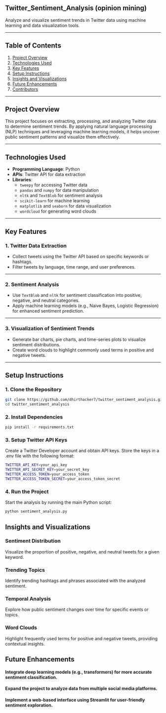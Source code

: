 ## Twitter_Sentiment_Analysis (opinion mining)

Analyze and visualize sentiment trends in Twitter data using machine learning and data visualization tools.  

---

## Table of Contents  
1. [Project Overview](#project-overview)  
2. [Technologies Used](#technologies-used)  
3. [Key Features](#key-features)  
4. [Setup Instructions](#setup-instructions)  
5. [Insights and Visualizations](#insights-and-visualizations)  
6. [Future Enhancements](#future-enhancements)  
7. [Contributors](#contributors)  

---

## Project Overview  
This project focuses on extracting, processing, and analyzing Twitter data to determine sentiment trends. By applying natural language processing (NLP) techniques and leveraging machine learning models, it helps uncover public sentiment patterns and visualize them effectively.  

---

## Technologies Used  
- **Programming Language**: Python  
- **APIs**: Twitter API for data extraction  
- **Libraries**:  
  - `tweepy` for accessing Twitter data  
  - `pandas` and `numpy` for data manipulation  
  - `nltk` and `TextBlob` for sentiment analysis  
  - `scikit-learn` for machine learning  
  - `matplotlib` and `seaborn` for data visualization  
  - `wordcloud` for generating word clouds  

---

## Key Features  

### 1. Twitter Data Extraction  
- Collect tweets using the Twitter API based on specific keywords or hashtags.  
- Filter tweets by language, time range, and user preferences.  

---

### 2. Sentiment Analysis  
- Use `TextBlob` and `nltk` for sentiment classification into positive, negative, and neutral categories.  
- Apply machine learning models (e.g., Naive Bayes, Logistic Regression) for enhanced sentiment prediction.  

---

### 3. Visualization of Sentiment Trends  
- Generate bar charts, pie charts, and time-series plots to visualize sentiment distributions.  
- Create word clouds to highlight commonly used terms in positive and negative tweets.  

---

## Setup Instructions  

### 1. Clone the Repository  
```bash  
git clone https://github.com/dhirthacker7/twitter_sentiment_analysis.git  
cd twitter_sentiment_analysis  
```

### 2. Install Dependencies
```bash
pip install -r requirements.txt  
```

### 3. Setup Twitter API Keys
Create a Twitter Developer account and obtain API keys.
Store the keys in a .env file with the following format:
```bash
TWITTER_API_KEY=your_api_key  
TWITTER_API_SECRET_KEY=your_secret_key  
TWITTER_ACCESS_TOKEN=your_access_token  
TWITTER_ACCESS_TOKEN_SECRET=your_access_token_secret
```

### 4. Run the Project
Start the analysis by running the main Python script:
```bash
python sentiment_analysis.py
```

## Insights and Visualizations
### Sentiment Distribution
Visualize the proportion of positive, negative, and neutral tweets for a given keyword.
### Trending Topics
Identify trending hashtags and phrases associated with the analyzed sentiment.
### Temporal Analysis
Explore how public sentiment changes over time for specific events or topics.
### Word Clouds
Highlight frequently used terms for positive and negative tweets, providing contextual insights.

## Future Enhancements
#### Integrate deep learning models (e.g., transformers) for more accurate sentiment classification.
#### Expand the project to analyze data from multiple social media platforms.
#### Implement a web-based interface using Streamlit for user-friendly sentiment exploration.
